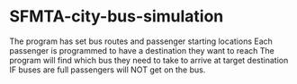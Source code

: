 # SFMTA-city-bus-simulation
The program has set bus routes and passenger starting locations
Each passenger is programmed to have a destination they want to reach
The program will find which bus they need to take to arrive at target destination
IF buses are full passengers will NOT get on the bus.
